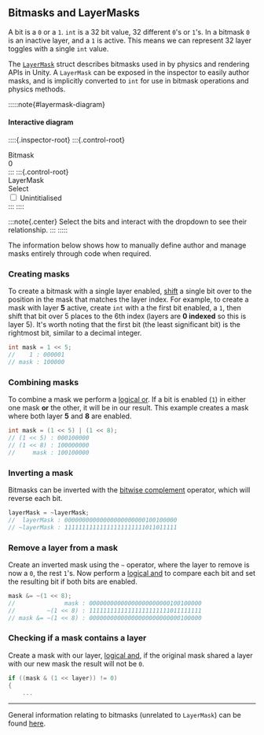 ## Bitmasks and LayerMasks

A bit is a `0` or a `1`. `int` is a 32 bit value, 32 different `0`'s or `1`'s.
In a bitmask `0` is an inactive layer, and a `1` is active.
This means we can represent 32 layer toggles with a single `int` value.

The [`LayerMask`](https://docs.unity3d.com/ScriptReference/LayerMask.html) struct describes bitmasks used in by physics
and rendering APIs in Unity.
A `LayerMask` can be exposed in the inspector to easily author masks, and is implicitly converted to `int` for use in
bitmask operations and physics methods.

:::::note{#layermask-diagram}
#### Interactive diagram
<script type="module" src="/Scripts/Interactive/Bitmasks/layerMaskDropdown.js?v=1.0.1"></script>
::::{.inspector-root}
:::{.control-root}
<div class="control-label">Bitmask</div>
<div class="control-element bitmask" id="layermask-bitmask">
<span class="bitmask__bit-container">0</span>
</div>
:::
:::{.control-root}
<div class="control-label">LayerMask</div>
<div class="control-element control-dropdown" id="layermask-dropdown">
  <label class="control-dropdown__label" tabindex="0">Select</label>

  <div class="control-dropdown__list">
    <label class="control-dropdown__option" tabindex="-1">
      <input type="checkbox" name="control-dropdown__checkbox" value="Example" tabindex="-1" />
      Unintitialised
    </label>
  </div>
</div>
:::
::::

:::note{.center}
Select the bits and interact with the dropdown to see their relationship.
:::
:::::

The information below shows how to manually define author and manage masks entirely through code when required.

### Creating masks

To create a bitmask with a single layer
enabled, [shift](https://docs.microsoft.com/en-us/dotnet/csharp/language-reference/operators/bitwise-and-shift-operators#left-shift-operator-)
a single bit over to the position in the mask that matches the layer index.
For example, to create a mask with layer **5** active, create `int` with a the first bit enabled, a `1`, then shift that
bit over 5 places to the 6th index (layers are **0 indexed** so this is layer 5).
It's worth noting that the first bit (the least significant bit) is the rightmost bit, similar to a decimal integer.

```csharp
int mask = 1 << 5;
//    1 : 000001
// mask : 100000
```

### Combining masks

To combine a mask we perform
a [logical or](https://docs.microsoft.com/en-us/dotnet/csharp/language-reference/operators/boolean-logical-operators#logical-or-operator-).
If a bit is enabled (`1`) in either one mask **or** the other, it will be in our result.
This example creates a mask where both layer **5** and **8** are enabled.

```csharp
int mask = (1 << 5) | (1 << 8);
// (1 << 5) : 000100000
// (1 << 8) : 100000000
//     mask : 100100000
```

### Inverting a mask

Bitmasks can be inverted with
the [bitwise complement](https://docs.microsoft.com/en-us/dotnet/csharp/language-reference/operators/bitwise-and-shift-operators#bitwise-complement-operator-)
operator, which will reverse each bit.

```csharp
layerMask = ~layerMask;
//  layerMask : 00000000000000000000000100100000
// ~layerMask : 11111111111111111111111011011111
```

### Remove a layer from a mask

Create an inverted mask using the `~` operator, where the layer to remove is now a `0`, the rest `1`'s. Now perform
a [logical and](https://docs.microsoft.com/en-us/dotnet/csharp/language-reference/operators/boolean-logical-operators#logical-and-operator-)
to compare each bit and set the resulting bit if both bits are enabled.

```csharp
mask &= ~(1 << 8);
//              mask : 00000000000000000000000100100000
//         ~(1 << 8) : 11111111111111111111111011111111
// mask &= ~(1 << 8) : 00000000000000000000000000100000
```

### Checking if a mask contains a layer

Create a mask with our
layer, [logical and](https://docs.microsoft.com/en-us/dotnet/csharp/language-reference/operators/boolean-logical-operators#logical-and-operator-),
if the original mask shared a layer with our new mask the result will not be `0`.

```csharp
if ((mask & (1 << layer)) != 0)
{
    ...
```

---

General information relating to bitmasks (unrelated to `LayerMask`) can be found [here](Info/Bitmasks.md).
